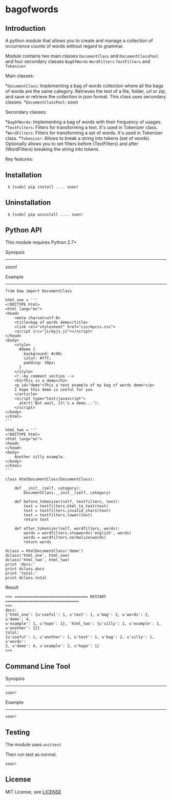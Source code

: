 # bagofwords

Introduction
------------

A python module that allows you to create and manage a collection of occurrence counts of words without regard to grammar.

Module contains two main classes ```DocumentClass``` and ```DocumentClassPool``` and four secondary classes ```BagOfWords``` ```WordFilters``` ```TextFilters``` and ```Tokenizer``` 

Main classes:

*```DocumentClass```: Implementing a bag of words collection where all the bags of words are the same category. Retrieves the text of a file, folder, url or zip, and save or retrieve the collection in json format. This class uses secondary classes.
*```DocumentClassPool```: soon

Secondary classes:

*```BagOfWords```: Implementing a bag of words with their frequency of usages.
*```TextFilters```: Filters for transforming a text. It's used in Tokenizer class.
*```WordFilters```: Filters for transforming a set of words. It's used in Tokenizer class.
*```Tokenizer```: Allows to break a string into tokens (set of words). Optionally allows you to set filters before (TextFilters) and after (WordFilters) breaking the string into tokens.

Key features:


Installation
------------

```
 $ [sudo] pip install .... soon!
```

Uninstallation
--------------

```
 $ [sudo] pip uninstall .... soon!
```


Python API
----------

This module requires Python 2.7+ 

Synopsis
********

soon!


Example
*******

```
from bow import DocumentClass

html_one = '''
<!DOCTYPE html>
<html lang="en">
<head>
	<meta charset=utf-8>
	<title>bag of words demo</title>
	<link rel="stylesheet" href="css/mycss.css">
	<script src="js/myjs.js"></script>
</head>
<body>
	<style>
	  #demo {
		background: #c00;
		color: #fff;
		padding: 10px;
	  }
	</style>
	<!--my comment section -->
	<h2>This is a demo</h2>
	<p id="demo">This a text example of my bag of words demo!</p>
	I hope this demo is useful for you 
	</article>
	<script type="text/javascript">
	  alert('But wait, it\'s a demo...');
	</script>
</body>
</html>
'''

html_two = '''
<!DOCTYPE html>
<html lang="en">
<head>
</head>
<body>
    Another silly example.
</body>
</html>
'''

class HtmlDocumentClass(DocumentClass):

    def __init__(self, category):
        DocumentClass.__init__(self, category)

    def before_tokenizer(self, textfilters, text):
        text = textfilters.html_to_text(text)
        text = textfilters.invalid_chars(text)
        text = textfilters.lower(text)
        return text

    def after_tokenizer(self, wordfilters, words):
        words = wordfilters.stopwords('english', words)
        words = wordfilters.normalize(words)
        return words
            
dclass = HtmlDocumentClass('demo')
dclass('html_one', html_one)
dclass('html_two', html_two)
print 'docs:'
print dclass.docs
print 'total:'
print dclass.total
```

Result

```
>>> ================================ RESTART ================================
>>> 
docs:
{'html_one': {u'useful': 1, u'text': 1, u'bag': 2, u'words': 2, u'demo': 4, 
u'example': 1, u'hope': 1}, 'html_two': {u'silly': 1, u'example': 1, u'another': 1}}
total:
{u'useful': 1, u'another': 1, u'text': 1, u'bag': 2, u'silly': 1, u'words': 
2, u'demo': 4, u'example': 2, u'hope': 1}
>>> 
```


Command Line Tool
-----------------

Synopsis
********

```
soon!
```

Example
*******

```
soon!
```

Testing
-------
The module uses ```unittest```

Then run test as normal.

```
soon!
```

License
-------
MIT License, see [LICENSE](https://github.com/dmiro/bagofwords/blob/master/LICENSE)

